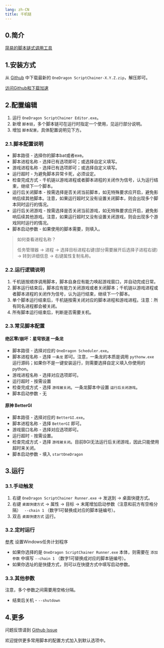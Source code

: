```yaml
---
lang: zh-CN
title: 千机链
---
```


## 0.简介

[简易的脚本链式调用工具](https://github.com/OneDragon-Anything/OneDragon-ScriptChainer)

## 1.安装方式

从 [Github](https://github.com/OneDragon-Anything/OneDragon-ScriptChainer/releases) 中下载最新的 `OneDragon ScriptChainer-X.Y.Z.zip`，解压即可。

[访问Github和下载加速](../../other/zh/visit_github.md)

## 2.配置编辑

1. 运行 `OneDragon ScriptChainer Editor.exe`。
2. 新增 `脚本链`，多个脚本链可在运行时指定一个使用，见运行部分说明。
3. 增加 `脚本配置`，具体配置说明见下方。

### 2.1.脚本配置说明

- 脚本路径 - 选择你的脚本bat或者exe。
- 脚本进程名称 - 选择已有选项即可；或选择自定义填写。
- 游戏进程名称 - 选择已有选项即可；或选择自定义填写。
- 运行超时 - 为避免脚本异常卡死，必须设定。
- 检查完成方式 - 千机链以游戏进程或者脚本进程的关闭作为信号，认为运行结束，继续下一个脚本。
- 运行后关闭脚本 - 按需选择是否关闭当前脚本，如无特殊要求应开启，避免影响后续其他脚本。注意，如果运行超时又没有设置关闭脚本，则会出现多个脚本同时运行的情况。
- 运行后关闭游戏 - 按需选择是否关闭当前游戏，如无特殊要求应开启，避免影响后续其他游戏。注意，如果运行超时又没有设置关闭游戏，则会出现多个游戏同时运行的情况。
- 脚本启动参数 - 如果使用的脚本需要，则填入。

> 如何查看进程名称？
> 
> 任务管理器 -> 进程 -> 选择目标进程右键(部分需要展开后选择子进程右键) -> 转到详细信息 -> 右键属性复制名称。

### 2.2.运行逻辑说明

1. 千机链按顺序调用脚本，脚本自身应有能力唤起游戏窗口，并自动完成日常。
2. 脚本运行结束后，脚本应有能力关闭游戏或者关闭脚本；千机链以游戏进程或者脚本进程的关闭作为信号，认为运行结束，继续下一个脚本。
3. 单个脚本运行结束后，千机链按需关闭对应的脚本进程和游戏进程。注意：所有同名进程都会被关闭。
4. 所有脚本运行结束后，判断是否需要关机。

### 2.3.常见脚本配置

#### 绝区零/崩坏：星穹铁道 一条龙

- 脚本路径 - 选择对应的 `OneDragon Scheduler.exe`。
- 脚本进程名称 - 选择 `一条龙` 即可。注意，一条龙的本质是调用 `pythonw.exe` 运行源码；如果你不是一键安装运行，则需要选择自定义填入你使用的python。
- 游戏进程名称 - 选择对应选项即可。
- 运行超时 - 按需设置
- 检查完成方式 - 选择 `游戏被关闭`。一条龙脚本中设置 `运行后关闭游戏`。
- 脚本启动参数 - 无

#### 原神 BetterGI

- 脚本路径 - 选择对应的 `BetterGI.exe`。
- 脚本进程名称 - 选择 `BetterGI` 即可。
- 游戏窗口名称 - 选择对应选项即可。
- 运行超时 - 按需设置。
- 检查完成方式 - 选择 `游戏被关闭`。目前BGI无法运行后关闭游戏，因此只能使用超时来关闭。
- 脚本启动参数 - 填入 `startOneDragon`

## 3.运行

### 3.1.手动触发

1. 右键 `OneDragon ScriptChainer Runner.exe` -> 发送到 -> 桌面快捷方式。
2. 右键 `桌面快捷方式` -> 属性 -> 目标 -> 末尾增加启动参数（注意和前方有空格分隔） ` --chain 1` （数字1可替换成对应的脚本链编号）。
3. 双击 `桌面快捷方式` 运行。


### 3.2.定时运行

[参考](../../other/zh/windows_plan.md) 设置Windows任务计划程序

- 如果你选择的是 `OneDragon ScriptChainer Runner.exe` 本体，则需要在 `添加参数` 中填写 `--chain 1` （数字1可替换成对应的脚本链编号）。
- 如果你选址的是快捷方式，则可以在快捷方式中填写启动参数。

### 3.3.其他参数

注意，多个参数之间需要用空格分隔。

- 结束后关机 - `--shutdown`

## 4.更多

问题反馈请到 [Github Issue](https://github.com/OneDragon-Anything/OneDragon-ScriptChainer/issues)

欢迎提供更多常用脚本的配置方式加入到默认选项中。
